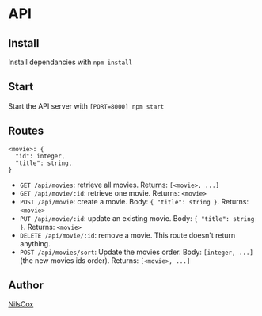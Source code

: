 # API

## Install

Install dependancies with `npm install`

## Start

Start the API server with `[PORT=8000] npm start`

## Routes

```
<movie>: {
  "id": integer,
  "title": string,
}
```

- `GET /api/movies`: retrieve all movies. Returns: `[<movie>, ...]`
- `GET /api/movie/:id`: retrieve one movie. Returns: `<movie>`
- `POST /api/movie`: create a movie. Body: `{ "title": string }`. Returns: `<movie>`
- `PUT /api/movie/:id`: update an existing movie. Body: `{ "title": string }`. Returns: `<movie>`
- `DELETE /api/movie/:id`: remove a movie. This route doesn't return anything.
- `POST /api/movies/sort`: Update the movies order. Body: `[integer, ...]` (the new movies ids order). Returns: `[<movie>, ...]`

## Author

[NilsCox](https://github.com/nilscox)
